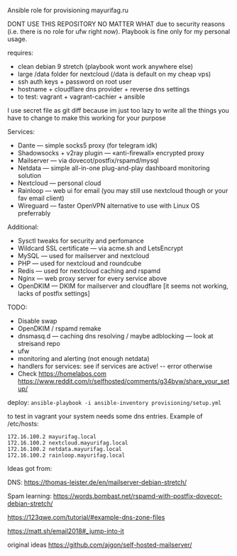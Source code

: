 Ansible role for provisioning mayurifag.ru

DONT USE THIS REPOSITORY NO MATTER WHAT due to security reasons (i.e. there
is no role for ufw right now). Playbook is fine only for my personal usage.

requires:
- clean debian 9 stretch (playbook wont work anywhere else)
- large /data folder for nextcloud (/data is default on my cheap vps)
- ssh auth keys + password on root user
- hostname + cloudflare dns provider + reverse dns settings
- to test: vagrant + vagrant-cachier + ansible

I use secret file as git diff because im just too lazy to write all the things
you have to change to make this working for your purpose

Services:
- Dante — simple socks5 proxy (for telegram idk)
- Shadowsocks + v2ray plugin — «anti-firewall» encrypted proxy
- Mailserver — via dovecot/postfix/rspamd/mysql
- Netdata — simple all-in-one plug-and-play dashboard monitoring solution
- Nextcloud — personal cloud
- Rainloop — web ui for email (you may still use nextcloud though or your fav
email client)
- Wireguard — faster OpenVPN alternative to use with Linux OS preferrably

Additional:
- Sysctl tweaks for security and perfomance
- Wildcard SSL certificate — via acme.sh and LetsEncrypt
- MySQL — used for mailserver and nextcloud
- PHP — used for nextcloud and roundcube
- Redis — used for nextcloud caching and rspamd
- Nginx — web proxy server for every service above
- OpenDKIM — DKIM for mailserver and cloudflare [it seems not working, lacks of postfix settings]

TODO:

* Disable swap
* OpenDKIM / rspamd remake
* dnsmasq.d — caching dns resolving / maybe adblocking — look at streisand repo
* ufw
* monitoring and alerting (not enough netdata)
* handlers for services: see if services are active! -- error otherwise
* Check https://homelabos.com https://www.reddit.com/r/selfhosted/comments/g34byw/share_your_setup/

deploy: `ansible-playbook -i ansible-inventory provisioning/setup.yml`

to test in vagrant your system needs some dns entries. Example of /etc/hosts:

```
172.16.100.2 mayurifag.local
172.16.100.2 nextcloud.mayurifag.local
172.16.100.2 netdata.mayurifag.local
172.16.100.2 rainloop.mayurifag.local
```

Ideas got from:


DNS: https://thomas-leister.de/en/mailserver-debian-stretch/

Spam learning: https://words.bombast.net/rspamd-with-postfix-dovecot-debian-stretch/

https://123qwe.com/tutorial/#example-dns-zone-files

https://matt.sh/email2018#_jump-into-it

original ideas https://github.com/ajgon/self-hosted-mailserver/
